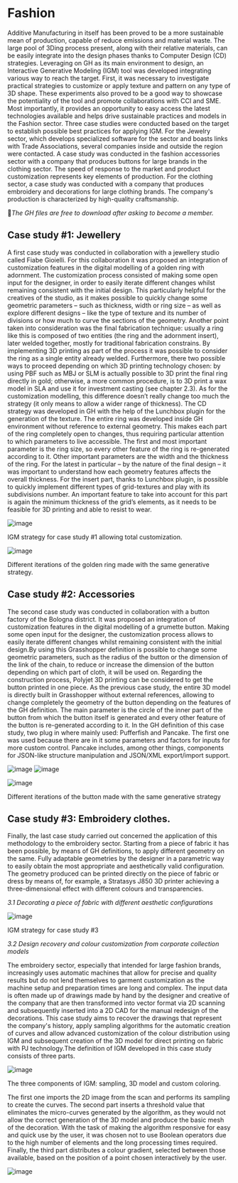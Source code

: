 # Fashion

Additive Manufacturing in itself has been proved to be a more sustainable mean of production, capable of reduce emissions and material waste. The large pool of 3Ding process present, along with their relative materials, can be easily integrate into the design phases thanks to Computer Design (CD) strategies. Leveraging on GH as its main environment to design, an Interactive Generative Modeling (IGM) tool was developed integrating various way to reach the target. First, it was necessary to investigate practical strategies to customize or apply texture and pattern on any type of 3D shape. These experiments also proved to be a good way to showcase the potentiality of the tool and promote collaborations with CCI and SME. Most importantly, it provides an opportunity to easy access the latest technologies available and helps drive sustainable practices and models in the Fashion sector.
Three case studies were conducted based on the target to establish possible best practices for applying IGM. For the Jewelry sector, which develops specialized software for the sector and boasts links with Trade Associations, several companies inside and outside the region were contacted.
A case study was conducted in the fashion accessories sector with a company that produces buttons for large brands in the clothing sector. The speed of response to the market and product customization represents key elements of production.
For the clothing sector, a case study was conducted with a company that produces embroidery and decorations for large clothing brands. The company's production is characterized by high-quality craftsmanship.

&#x1F536;*The GH files are free to download after asking to become a member.*

## Case study #1: Jewellery

A first case study was conducted in collaboration with a jewellery studio called Fiabe Gioielli. For this collaboration it was proposed an integration of customization features in the digital modelling of a golden ring with adornment. The customization process consisted of making some open input for the designer, in order to easily iterate different changes whilst remaining consistent with the initial design. This particularly helpful for the creatives of the studio, as it makes possible to quickly change some geometric parameters – such as thickness, width or ring size – as well as explore different designs – like the type of texture and its number of divisions or how much to curve the sections of the geometry. Another point taken into consideration was the final fabrication technique: usually a ring like this is composed of two entities (the ring and the adornment insert), later welded together, mostly for traditional fabrication constrains. By implementing 3D printing as part of the process it was possible to consider the ring as a single entity already welded. Furthermore, there two possible ways to proceed depending on which 3D printing technology chosen: by using PBF such as MBJ or SLM is actually possible to 3D print the final ring directly in gold; otherwise, a more common procedure, is to 3D print a wax model in SLA and use it for investment casting (see chapter 2.3). As for the customization modelling, this difference doesn’t really change too much the strategy (it only means to allow a wider range of thickness).
The CD strategy was developed in GH with the help of the Lunchbox plugin for the generation of the texture. The entire ring was developed inside GH environment without reference to external geometry. This makes each part of the ring completely open to changes, thus requiring particular attention to which parameters to live accessible. The first and most important parameter is the ring size, so every other feature of the ring is re-generated according to it. Other important parameters are the width and the thickness of the ring. For the latest in particular – by the nature of the final design – it was important to understand how each geometry features affects the overall thickness. For the insert part, thanks to Lunchbox plugin, is possible to quickly implement different types of grid-textures and play with its subdivisions number. An important feature to take into account for this part is again the minimum thickness of the grid’s elements, as it needs to be feasible for 3D printing and able to resist to wear.

![image](https://github.com/user-attachments/assets/8144e2ab-4eb9-47f2-b722-ca49c3d2015f)

  IGM strategy for case study #1 allowing total customization.

![image](https://github.com/user-attachments/assets/d991fdef-54fd-4124-bb25-b20b64e2bdb5)

  Different iterations of the golden ring made with the same generative strategy.


## Case study #2: Accessories

The second case study was conducted in collaboration with a button factory of the Bologna district. It was proposed an integration of customization features in the digital modelling of a grumette button. Making some open input for the designer, the customization process allows to easily iterate different changes whilst remaining consistent with the initial design.By using this Grasshopper definition is possible to change some geometric parameters, such as the radius of the button or the dimension of the link of the chain, to reduce or increase the dimension of the button depending on which part of cloth, it will be used on. Regarding the construction process, Polyjet 3D printing can be considered to get the button printed in one piece.
As the previous case study, the entire 3D model is directly built in Grasshopper without external references, allowing to change completely the geometry of the button depending on the features of the GH definition.
The main parameter is the circle of the inner part of the button from which the button itself is generated and every other feature of the button is re-generated according to it. In the GH definition of this case study, two plug in where mainly used: Pufferfish and Pancake. The first one was used because there are in it some parameters and factors for inputs for more custom control. Pancake includes, among other things, components for JSON-like structure manipulation and JSON/XML export/import support.  

![image](https://github.com/user-attachments/assets/06f7cf58-7776-4e6b-a4bb-2093b24d0a6d)
![image](https://github.com/user-attachments/assets/cdb92d1a-8749-48cd-96de-078c08a70299)

![image](https://github.com/user-attachments/assets/49f985c4-9b23-4bd7-b3b7-0eea89772171)

Different iterations of the button made with the same generative strategy

## Case study #3: Embroidery clothes.

Finally, the last case study carried out concerned the application of this methodology to the embroidery sector. Starting from a piece of fabric it has been possible, by means of GH definitions, to apply different geometry on the same. Fully adaptable geometries by the designer in a parametric way to easily obtain the most appropriate and aesthetically valid configuration.
The geometry produced can be printed directly on the piece of fabric or dress by means of, for example, a Stratasys J850 3D printer achieving a three-dimensional effect with different colours and transparencies.

*3.1 Decorating a piece of fabric with different aesthetic configurations*

![image](https://github.com/user-attachments/assets/1a0c97b5-2d6f-4931-8f6b-d76be603046b)

IGM strategy for case study #3

*3.2 Design recovery and colour customization from corporate collection models*

The embroidery sector, especially that intended for large fashion brands, increasingly uses automatic machines that allow for precise and quality results but do not lend themselves to garment customization as the machine setup and preparation times are long and complex.
The input data is often made up of drawings made by hand by the designer and creative of the company that are then transformed into vector format via 2D scanning and subsequently inserted into a 2D CAD for the manual redesign of the decorations. This case study aims to recover the drawings that represent the company's history, apply sampling algorithms for the automatic creation of curves and allow advanced customization of the colour distribution using IGM and subsequent creation of the 3D model for direct printing on fabric with PJ technology.The definition of IGM developed in this case study consists of three parts.

![image](https://github.com/user-attachments/assets/b5a2246e-4f7e-470d-9016-02b057ef7d45)

The three components of IGM: sampling, 3D model and custom coloring.

The first one imports the 2D image from the scan and performs its sampling to create the curves. The second part inserts a threshold value that eliminates the micro-curves generated by the algorithm, as they would not allow the correct generation of the 3D model and produce the basic mesh of the decoration. With the task of making the algorithm responsive for easy and quick use by the user, it was chosen not to use Boolean operators due to the high number of elements and the long processing times required. Finally, the third part distributes a colour gradient, selected between those available, based on the position of a point chosen interactively by the user.

![image](https://github.com/user-attachments/assets/71610745-ff48-4859-b889-3bc951983be0)











